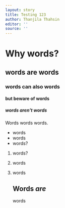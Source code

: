 ```yaml
---
layout: story
title: Testing 123
author: Thanjila Thahsin
editor: ''
source: ''
---
```

# Why words?

## words are words

### words can also words

#### but beware of words

##### words aren't words

Words words words.

* words
* words 
* words?

1. words?
2. words
3. words

   ## **Words _are_** 

   words
